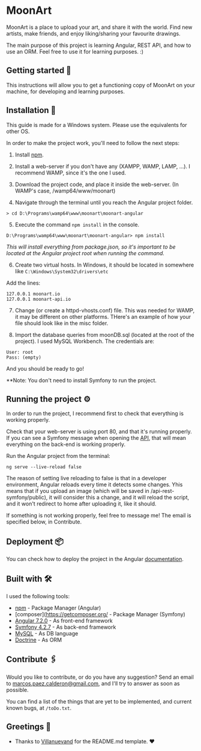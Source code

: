 # MoonArt

MoonArt is a place to upload your art, and share it with the world. Find new artists, make friends, and enjoy liking/sharing your favourite drawings.

The main purpose of this project is learning Angular, REST API, and how to use an ORM. Feel free to use it for learning purposes. :)


## Getting started 🚀

This instructions will allow you to get a functioning copy of MoonArt on your machine, for developing and learning purposes. 


## Installation 🔧

This guide is made for a Windows system. Please use the equivalents for other OS.

In order to make the project work, you'll need to follow the next steps:

1) Install [npm](https://www.npmjs.com/).

2) Install a web-server if you don't have any (XAMPP, WAMP, LAMP, ...). I recommend WAMP, since it's the one I used.

3) Download the project code, and place it inside the web-server. (In WAMP's case, /wamp64/www/moonart)

4) Navigate through the terminal until you reach the Angular project folder.

```
> cd D:\Programs\wamp64\www\moonart\moonart-angular
```

5) Execute the command `npm install` in the console.

```
D:\Programs\wamp64\www\moonart\moonart-angular> npm install
```

_This will install everything from package.json, so it's important to be located at the Angular project root when running the command._

6) Create two virtual hosts. In Windows, it should be located in somewhere like `C:\Windows\System32\drivers\etc`

Add the lines:

```
127.0.0.1 moonart.io
127.0.0.1 moonart-api.io
```

7) Change (or create a httpd-vhosts.conf) file. This was needed for WAMP, it may be different on other platforms. THere's an example of how your file should look like in the misc folder.

8) Import the database queries from moonDB.sql (located at the root of the project). I used MySQL Workbench. The credentials are:

```
User: root
Pass: (empty)
```

And you should be ready to go!

**Note: You don't need to install Symfony to run the project.


## Running the project ⚙️

In order to run the project, I recommend first to check that everything is working properly.

Check that your web-server is using port 80, and that it's running properly. If you can see a Symfony message when opening the [API](http://moonart-api.io/), that will mean everything on the back-end is working properly.

Run the Angular project from the terminal:

```
ng serve --live-reload false
```

The reason of setting live reloading to false is that in a developer environment, Angular reloads every time it detects some changes. Yhis means that if you upload an image (which will be saved in /api-rest-symfony/public), it will consider this a change, and it will reload the script, and it won't redirect to home after uploading it, like it should.

If something is not working properly, feel free to message me! The email is specified below, in Contribute.


## Deployment 📦

You can check how to deploy the project in the Angular [documentation](https://angular.io/guide/deployment).


## Built with 🛠️

I used the following tools:

* [npm](https://www.npmjs.com/) - Package Manager (Angular)
* [composer](https://getcomposer.org/ - Package Manager  (Symfony)
* [Angular 7.2.0](https://angular.io/docs) - As front-end framework
* [Symfony 4.2.7](https://symfony.com/doc/current/index.html) - As back-end framework
* [MySQL](https://dev.mysql.com/doc/) - As DB language
* [Doctrine](https://www.doctrine-project.org/projects/doctrine-orm/en/2.8/index.html) - As ORM


## Contribute 🖇️

Would you like to contribute, or do you have any suggestion? Send an email to marcos.paez.calderon@gmail.com, and I'll try to answer as soon as possible.

You can find a list of the things that are yet to be implemented, and current known bugs, at `/toDo.txt`.


## Greetings 🎁

* Thanks to [Villanuevand](https://github.com/Villanuevand) for the README.md template. ❤️